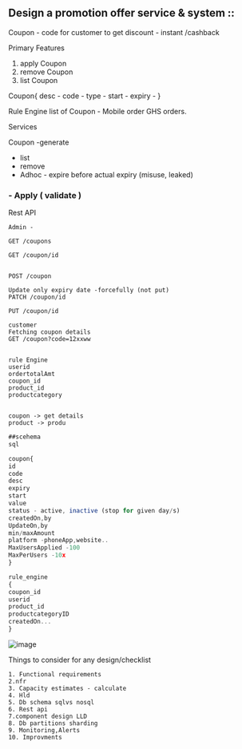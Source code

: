 



## Design a promotion offer service & system ::

Coupon - code for customer to get discount - instant /cashback

Primary Features 
1. apply Coupon
2. remove Coupon
3. list Coupon


Coupon{
    desc -
    code -
    type - 
    start -
    expiry -
}

Rule Engine
list of Coupon - Mobile order
GHS orders.


Services 

Coupon
  -generate
  - list
  - remove
  - Adhoc - expire before actual expiry (misuse, leaked)
  ### - Apply ( validate )

Rest API
```
Admin -

GET /coupons

GET /coupon/id


POST /coupon

Update only expiry date -forcefully (not put)
PATCH /coupon/id

PUT /coupon/id

customer
Fetching coupon details
GET /coupon?code=12xxww


rule Engine
userid 
ordertotalAmt
coupon_id
product_id
productcategory 


coupon -> get details 
product -> produ
```

```js
##scehema
sql

coupon{
id
code
desc
expiry
start
value 
status - active, inactive (stop for given day/s)
createdOn,by
UpdateOn,by
min/maxAmount
platform -phoneApp,website..
MaxUsersApplied -100
MaxPerUsers -10x
}

rule_engine
{
coupon_id
userid
product_id
productcategoryID
createdOn...
}

```


![image](https://user-images.githubusercontent.com/16834697/123419846-5a536880-d5d8-11eb-881e-789a42c7617e.png)




Things to consider for any design/checklist

```
1. Functional requirements 
2.nfr
3. Capacity estimates - calculate 
4. Hld 
5. Db schema sqlvs nosql
6. Rest api
7.component design LLD
8. Db partitions sharding
9. Monitoring,Alerts
10. Improvments
```
